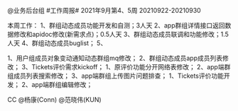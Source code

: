 @业务后台组 #工作周报#
2021年9月第4、5周 20210922-20210930

本周工作：
1、群组动态成员功能开发和自测；3人天
2、app群组详情接口返回数据修改和apidoc修改(新需求点)；0.5人天
3、群组动态成员联调和功能修改；1.5人天
4、群组动态成员buglist；
5、

1、用户组成员对象变动通知动态群组mq修改；
2、群组动态成员app成员列表修改；
3、Tickets评价需求kickoff；
1、原评价功能分开网络表修改；
2、app端群组成员列表搜索修改；
3、app端群组上传图片问题排查；
1、Tickets评价功能开发；
2、app端群组编辑修改；

CC @杨康(Conn) @范晓伟(KUN) 